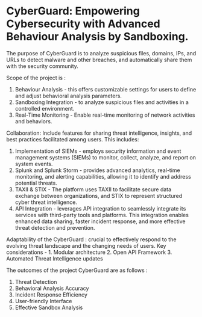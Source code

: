# CyberGuard: Empowering Cybersecurity with Advanced Behaviour Analysis by Sandboxing.
The purpose of CyberGuard is to analyze suspicious files, domains, IPs, and URLs to detect malware and other breaches, and automatically share them with the security community.

Scope of the project is :
1. Behaviour Analysis - this offers customizable settings for users to define and adjust behavioral analysis parameters.
2. Sandboxing Integration - to analyze suspicious files and activities in a controlled environment.
3. Real-Time Monitoring - Enable real-time monitoring of network activities and behaviors.

Collaboration: 
Include features for sharing threat intelligence, insights, and best practices facilitated among users. This includes:
1. Implementation of SIEMs - employs security information and event management systems (SIEMs) to monitor, collect, analyze, and report on system events.
2. Splunk and Splunk Storm - provides advanced analytics, real-time monitoring, and alerting capabilities, allowing it to identify and address potential threats.
3. TAXII & STIX -  The platform uses TAXII to facilitate secure data exchange between organizations, and STIX to represent structured cyber threat intelligence.
4. API Integration -  leverages API integration to seamlessly integrate its services with third-party tools and platforms. This integration enables enhanced data sharing, faster incident response, and more effective threat detection and prevention.

Adaptability of the CyberGuard :
crucial to effectively respond to the evolving threat landscape and the changing needs of users.
Key considerations - 1. Modular architecture
2. Open API Framework
3. Automated Threat Intelligence updates

The outcomes of the project CyberGuard are as follows :
1. Threat Detection
2. Behavioral Analysis Accuracy
3. Incident Response Efficiency
4. User-friendly Interface
5. Effective Sandbox Analysis
